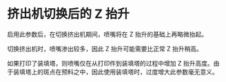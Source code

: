挤出机切换后的 Z 抬升
====
启用此参数后，在切换挤出机期间，喷嘴将在 Z 抬升的基础上再略微抬起。

切换挤出机时，喷嘴渗出较多，因此 Z 抬升可能需要比正常 Z 抬升稍高。

如果打印了装填塔，则喷嘴仅在从打印件到装填塔的过程中增加 Z 抬升高度。由于装填塔上的斑点在预料之中，因此使用装填塔时，过度增大此参数毫无意义。